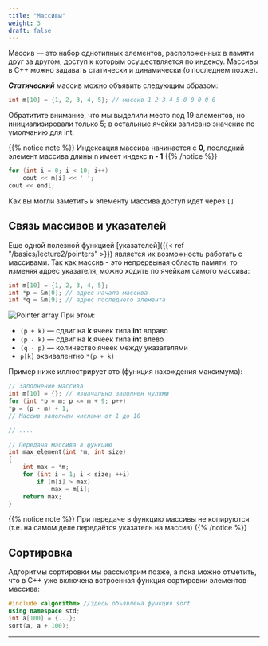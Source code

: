 ```yaml
---
title: "Массивы"
weight: 3
draft: false
---
```


Массив — это набор однотипных элементов, расположенных в памяти друг за другом, доступ к которым осуществляется по индексу. Массивы в C++ можно задавать статически и динамически (о последнем позже).

**_Статический_** массив можно объявить следующим образом:
```cpp
int m[10] = {1, 2, 3, 4, 5}; // массив 1 2 3 4 5 0 0 0 0 0
```

Обратитите внимание, что мы выделили место под 19 элементов, но инициализировали только 5; в остальные ячейки записано значение по умолчанию для int.

{{% notice note %}}
Индексация массива начинается с **0**, последний элемент массива длины n имеет индекс **n - 1**
{{% /notice %}}

```cpp
for (int i = 0; i < 10; i++)
	cout << m[i] << ' ';
cout << endl;
```

Как вы могли заметить к элементу массива доступ идет через `[]`
## Связь массивов и указателей
Еще одной полезной функцией [указателей]({{< ref "/basics/lecture2/pointers" >}}) является их возможность работать с массивами. Так как массив - это непрервыная область памяти, то изменяя адрес указателя, можно ходить по ячейкам самого массива:
```cpp
int m[10] = {1, 2, 3, 4, 5};
int *p = &m[0]; // адрес начала массива
int *q = &m[9]; // адрес последнего элемента
```
![Pointer array](/static/images/basics/lecture2/pointerArray.png?featherlight=false)
При этом:
- `(p + k)` — сдвиг на **k** ячеек типа **int** вправо
- `(p - k)` — сдвиг на **k** ячеек типа **int** влево
- `(q - p)` — количество ячеек между указателями
- `p[k]` эквивалентно `*(p + k)`

Пример ниже иллюстрирует это (функция нахождения максимума):
```cpp
// Заполнение массива
int m[10] = {}; // изначально заполнен нулями
for (int *p = m; p <= m + 9; p++)
*p = (p - m) + 1;
// Массив заполнен числами от 1 до 10

// ....

// Передача массива в функцию
int max_element(int *m, int size)
{
	int max = *m;
	for (int i = 1; i < size; ++i)
		if (m[i] > max)
			max = m[i];
	return max;
}
```

{{% notice note %}}
При передаче в функцию массивы не копируются (т.е. на самом деле передаётся указатель на массив)
{{% /notice %}}

## Сортировка
Адгоритмы сортировки мы рассмотрим позже, а пока можно отметить, что в C++ уже включена встроенная функция сортировки элементов массива:

```cpp
#include <algorithm> //здесь объявлена функция sort
using namespace std;
int a[100] = {...};
sort(a, a + 100);
```

---